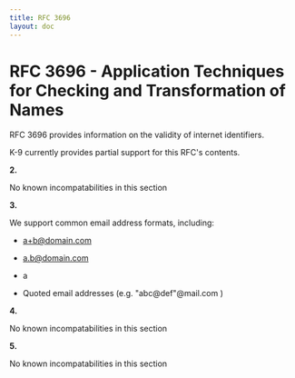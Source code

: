 ```yaml
---
title: RFC 3696
layout: doc
---
```



# RFC 3696 - Application Techniques for Checking and Transformation of Names

RFC 3696 provides information on the validity of internet identifiers.

K-9 currently provides partial support for this RFC's contents.

**2.**

No known incompatabilities in this section

**3.**

We support common email address formats, including:

* a+b@domain.com
* a.b@domain.com
* a

* Quoted email addresses (e.g. "abc@def"@mail.com )

**4.**

No known incompatabilities in this section

**5.**

No known incompatabilities in this section
